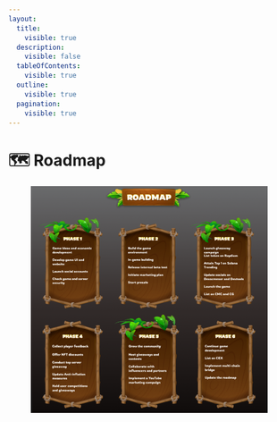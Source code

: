 ```yaml
---
layout:
  title:
    visible: true
  description:
    visible: false
  tableOfContents:
    visible: true
  outline:
    visible: true
  pagination:
    visible: true
---
```


# 🗺️ Roadmap

<figure><img src="../.gitbook/assets/roadmap.png" alt=""><figcaption></figcaption></figure>
